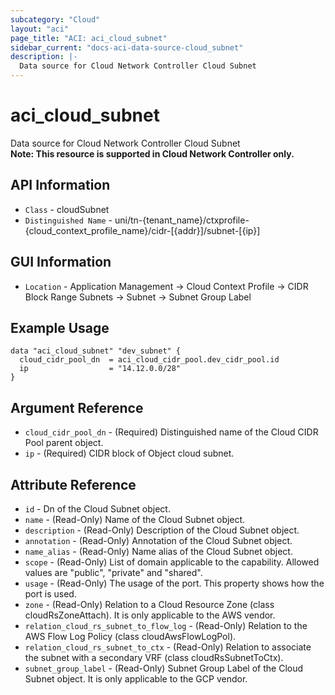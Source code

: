 ```yaml
---
subcategory: "Cloud"
layout: "aci"
page_title: "ACI: aci_cloud_subnet"
sidebar_current: "docs-aci-data-source-cloud_subnet"
description: |-
  Data source for Cloud Network Controller Cloud Subnet
---
```


# aci_cloud_subnet #
Data source for Cloud Network Controller Cloud Subnet  
<b>Note: This resource is supported in Cloud Network Controller only.</b>

## API Information ##

* `Class` - cloudSubnet
* `Distinguished Name` - uni/tn-{tenant_name}/ctxprofile-{cloud_context_profile_name}/cidr-[{addr}]/subnet-[{ip}]

## GUI Information ##

* `Location` - Application Management -> Cloud Context Profile -> CIDR Block Range Subnets -> Subnet -> Subnet Group Label

## Example Usage ##

```hcl
data "aci_cloud_subnet" "dev_subnet" {
  cloud_cidr_pool_dn  = aci_cloud_cidr_pool.dev_cidr_pool.id
  ip                  = "14.12.0.0/28"
}
```

## Argument Reference ##
* `cloud_cidr_pool_dn` - (Required) Distinguished name of the Cloud CIDR Pool parent object.
* `ip` - (Required) CIDR block of Object cloud subnet.


## Attribute Reference

* `id` - Dn of the Cloud Subnet object.
* `name` - (Read-Only) Name of the Cloud Subnet object.
* `description` - (Read-Only) Description of the Cloud Subnet object.
* `annotation` - (Read-Only) Annotation of the Cloud Subnet object.
* `name_alias` - (Read-Only) Name alias of the Cloud Subnet object.
* `scope` - (Read-Only) List of domain applicable to the capability. Allowed values are "public", "private" and "shared".
* `usage` - (Read-Only) The usage of the port. This property shows how the port is used.
* `zone` - (Read-Only) Relation to a Cloud Resource Zone (class cloudRsZoneAttach). It is only applicable to the AWS vendor.
* `relation_cloud_rs_subnet_to_flow_log` - (Read-Only) Relation to the AWS Flow Log Policy (class cloudAwsFlowLogPol).
* `relation_cloud_rs_subnet_to_ctx` - (Read-Only) Relation to associate the subnet with a secondary VRF (class cloudRsSubnetToCtx).
* `subnet_group_label` - (Read-Only) Subnet Group Label of the Cloud Subnet object. It is only applicable to the GCP vendor.